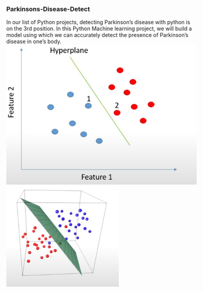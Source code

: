 ### Parkinsons-Disease-Detect
In our list of Python projects, detecting Parkinson’s disease with python is on the 3rd position. In this Python Machine learning project, we will build a model using which we can accurately detect the presence of Parkinson’s disease in one’s body.
<br />
![image1](https://github.com/Dat0309/Parkinsons-Disease-Detect/blob/main/SVM1.png?raw=true)
![image2](https://github.com/Dat0309/Parkinsons-Disease-Detect/blob/main/SVM.png?raw=true)
